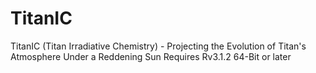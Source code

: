 # TitanIC
TitanIC (Titan Irradiative Chemistry) - Projecting the Evolution of Titan's Atmosphere Under a Reddening Sun
Requires Rv3.1.2 64-Bit or later
